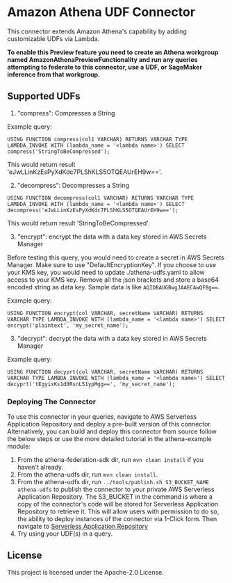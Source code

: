 # Amazon Athena UDF Connector

This connector extends Amazon Athena's capability by adding customizable UDFs via Lambda.

**To enable this Preview feature you need to create an Athena workgroup named AmazonAthenaPreviewFunctionality and run any queries attempting to federate to this connector, use a UDF, or SageMaker inference from that workgroup.**

## Supported UDFs

1. "compress": Compresses a String

Example query:

`USING FUNCTION compress(col1 VARCHAR) RETURNS VARCHAR TYPE LAMBDA_INVOKE WITH (lambda_name = '<lambda name>') SELECT compress('StringToBeCompressed');`

This would return result 'eJwLLinKzEsPyXdKdc7PLShKLS5OTQEAUrEH9w=='.

2. "decompress": Decompresses a String

`USING FUNCTION decompress(col1 VARCHAR) RETURNS VARCHAR TYPE LAMBDA_INVOKE WITH (lambda_name = '<lambda name>') SELECT decompress('eJwLLinKzEsPyXdKdc7PLShKLS5OTQEAUrEH9w==');`

This would return result 'StringToBeCompressed'.

3. "encrypt": encrypt the data with a data key stored in AWS Secrets Manager

Before testing this query, you would need to create a secret in AWS Secrets Manager. Make sure to use "DefaultEncryptionKey". If you choose to use your KMS key, you would need to update ./athena-udfs.yaml to allow access to your KMS key. Remove all the json brackets and store a base64 encoded string as data key. Sample data is like `AQIDBAUGBwgJAAECAwQFBg==`. 

Example query:

`USING FUNCTION encrypt(col VARCHAR, secretName VARCHAR) RETURNS VARCHAR TYPE LAMBDA_INVOKE WITH (lambda_name = '<lambda name>') SELECT encrypt('plaintext', 'my_secret_name');`

3. "decrypt": decrypt the data with a data key stored in AWS Secrets Manager

Example query:

`USING FUNCTION decyprt(col VARCHAR, secretName VARCHAR) RETURNS VARCHAR TYPE LAMBDA_INVOKE WITH (lambda_name = '<lambda name>') SELECT decyprt('tEgyixKs1d0RsnL51ypMgg==', 'my_secret_name');`


### Deploying The Connector

To use this connector in your queries, navigate to AWS Serverless Application Repository and deploy a pre-built version of this connector. Alternatively, you can build and deploy this connector from source follow the below steps or use the more detailed tutorial in the athena-example module:

1. From the athena-federation-sdk dir, run `mvn clean install` if you haven't already.
2. From the athena-udfs dir, run `mvn clean install`.
3. From the athena-udfs dir, run  `../tools/publish.sh S3_BUCKET_NAME athena-udfs` to publish the connector to your private AWS Serverless Application Repository. The S3_BUCKET in the command is where a copy of the connector's code will be stored for Serverless Application Repository to retrieve it. This will allow users with permission to do so, the ability to deploy instances of the connector via 1-Click form. Then navigate to [Serverless Application Repository](https://aws.amazon.com/serverless/serverlessrepo)
4. Try using your UDF(s) in a query.

## License

This project is licensed under the Apache-2.0 License.